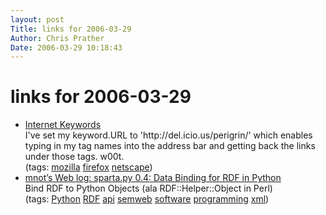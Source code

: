 ```yaml
---
layout: post
Title: links for 2006-03-29  
Author: Chris Prather
Date: 2006-03-29 10:18:43
---
```


# links for 2006-03-29
<ul class="delicious">
	<li>
		<div class="delicious-link"><a href="http://www.mozilla.org/docs/end-user/internet-keywords.html">Internet Keywords</a></div>
		<div class="delicious-extended">I've set my keyword.URL to 'http://del.icio.us/perigrin/' which enables typing in my tag names into the address bar and getting back the links under those tags. w00t.</div>
		<div class="delicious-tags">(tags: <a href="http://del.icio.us/perigrin/mozilla">mozilla</a> <a href="http://del.icio.us/perigrin/firefox">firefox</a> <a href="http://del.icio.us/perigrin/netscape">netscape</a>)</div>
	</li>
	<li>
		<div class="delicious-link"><a href="http://www.mnot.net/blog/2004/05/15/sparta">mnot’s Web log: sparta.py 0.4: Data Binding for RDF in Python</a></div>
		<div class="delicious-extended">Bind RDF to Python Objects (ala RDF::Helper::Object in Perl)</div>
		<div class="delicious-tags">(tags: <a href="http://del.icio.us/perigrin/Python">Python</a> <a href="http://del.icio.us/perigrin/RDF">RDF</a> <a href="http://del.icio.us/perigrin/api">api</a> <a href="http://del.icio.us/perigrin/semweb">semweb</a> <a href="http://del.icio.us/perigrin/software">software</a> <a href="http://del.icio.us/perigrin/programming">programming</a> <a href="http://del.icio.us/perigrin/xml">xml</a>)</div>
	</li>
</ul>

